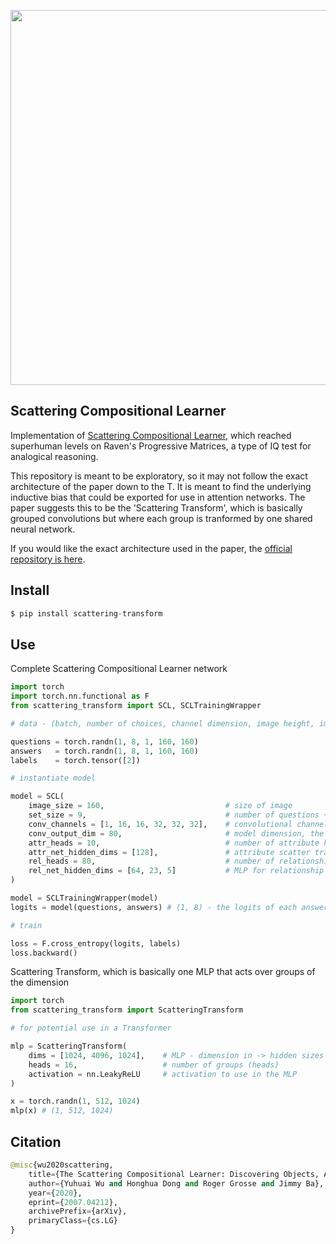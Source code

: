 <img src="./scattering.png" width="600px"></img>

## Scattering Compositional Learner

Implementation of <a href="https://arxiv.org/abs/2007.04212">Scattering Compositional Learner</a>, which reached superhuman levels on Raven's Progressive Matrices, a type of IQ test for analogical reasoning.

This repository is meant to be exploratory, so it may not follow the exact architecture of the paper down to the T. It is meant to find the underlying inductive bias that could be exported for use in attention networks. The paper suggests this to be the 'Scattering Transform', which is basically  grouped convolutions but where each group is tranformed by one shared neural network.

If you would like the exact architecture used in the paper, the <a href="https://github.com/dhh1995/SCL">official repository is here</a>.

## Install

```py
$ pip install scattering-transform
```

## Use

Complete Scattering Compositional Learner network

```py
import torch
import torch.nn.functional as F
from scattering_transform import SCL, SCLTrainingWrapper

# data - (batch, number of choices, channel dimension, image height, image width)

questions = torch.randn(1, 8, 1, 160, 160)
answers   = torch.randn(1, 8, 1, 160, 160)
labels    = torch.tensor([2])

# instantiate model

model = SCL(
    image_size = 160,                           # size of image
    set_size = 9,                               # number of questions + 1 answer
    conv_channels = [1, 16, 16, 32, 32, 32],    # convolutional channel progression, 1 for greyscale, 3 for rgb
    conv_output_dim = 80,                       # model dimension, the output dimension of the vision net
    attr_heads = 10,                            # number of attribute heads
    attr_net_hidden_dims = [128],               # attribute scatter transform MLP hidden dimension(s)
    rel_heads = 80,                             # number of relationship heads
    rel_net_hidden_dims = [64, 23, 5]           # MLP for relationship net
)

model = SCLTrainingWrapper(model)
logits = model(questions, answers) # (1, 8) - the logits of each answer being the correct match

# train

loss = F.cross_entropy(logits, labels)
loss.backward()
```

Scattering Transform, which is basically one MLP that acts over groups of the dimension

```py
import torch
from scattering_transform import ScatteringTransform

# for potential use in a Transformer

mlp = ScatteringTransform(
    dims = [1024, 4096, 1024],    # MLP - dimension in -> hidden sizes -> dimension out
    heads = 16,                   # number of groups (heads)
    activation = nn.LeakyReLU     # activation to use in the MLP
)

x = torch.randn(1, 512, 1024)
mlp(x) # (1, 512, 1024)
```

## Citation

```py
@misc{wu2020scattering,
    title={The Scattering Compositional Learner: Discovering Objects, Attributes, Relationships in Analogical Reasoning},
    author={Yuhuai Wu and Honghua Dong and Roger Grosse and Jimmy Ba},
    year={2020},
    eprint={2007.04212},
    archivePrefix={arXiv},
    primaryClass={cs.LG}
}
```
